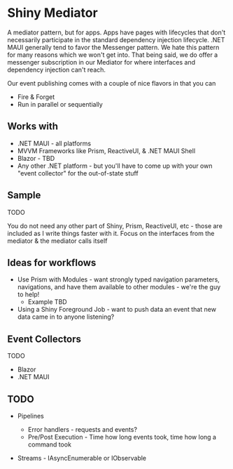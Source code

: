 # Shiny Mediator

A mediator pattern, but for apps.  Apps have pages with lifecycles that don't necessarily participate in the standard 
dependency injection lifecycle.  .NET MAUI generally tend to favor the Messenger pattern.  We hate this pattern for many reasons 
which we won't get into.  That being said, we do offer a messenger subscription in our Mediator for where interfaces
and dependency injection can't reach.

Our event publishing comes with a couple of nice flavors in that you can
* Fire & Forget
* Run in parallel or sequentially

## Works with
* .NET MAUI - all platforms
* MVVM Frameworks like Prism, ReactiveUI, & .NET MAUI Shell
* Blazor - TBD
* Any other .NET platform - but you'll have to come up with your own "event collector" for the out-of-state stuff

## Sample
TODO

You do not need any other part of Shiny, Prism, ReactiveUI, etc - those are included as I write things faster with it.
Focus on the interfaces from the mediator & the mediator calls itself

## Ideas for workflows

* Use Prism with Modules - want strongly typed navigation parameters, navigations, and have them available to other modules - we're the guy to help!
    * Example TBD
* Using a Shiny Foreground Job - want to push data an event that new data came in to anyone listening?

## Event Collectors
TODO

* Blazor
* .NET MAUI

## TODO
* Pipelines
  * Error handlers - requests and events?
  * Pre/Post Execution - Time how long events took, time how long a command took

* Streams - IAsyncEnumerable or IObservable
